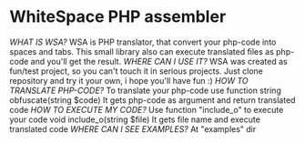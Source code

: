 WhiteSpace PHP assembler
===

*WHAT IS WSA?*
WSA is PHP translator, that convert your php-code into spaces and tabs. This small library also can execute translated files
as php-code and you'll get the result.
*WHERE CAN I USE IT?*
WSA was created as fun/test project, so you can't touch it in serious projects. Just clone repository and try it your own,
i hope you'll have fun :)
*HOW TO TRANSLATE PHP-CODE?*
To translate your php-code use function
  string obfuscate(string $code)
It gets php-code as argument and return translated code
*HOW TO EXECUTE MY CODE?*
Use function "include_o" to execute your code
  void include_o(string $file)
It gets file name and execute translated code
*WHERE CAN I SEE EXAMPLES?*
At "examples" dir

